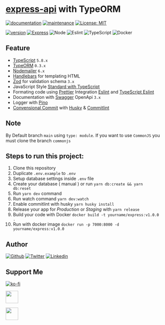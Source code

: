 # [express-api](https://github.com/masb0ymas/express-api) with TypeORM

[![documentation](https://img.shields.io/badge/Documentation-yes-brightgreen.svg)](https://github.com/masb0ymas/expresso-typeorm#readme)
[![maintenance](https://img.shields.io/badge/Maintained%3F-yes-green.svg)](https://github.com/masb0ymas/expresso-typeorm/graphs/commit-activity)
[![License: MIT](https://img.shields.io/badge/License-MIT-yellow.svg)](https://github.com/masb0ymas/expresso-typeorm/blob/master/LICENSE.md)

[![version](https://img.shields.io/badge/Version-5.0.0-blue.svg?cacheSeconds=2592000)](https://github.com/masb0ymas/expresso-typeorm/releases/tag/v5.0.0)
[![Express](https://img.shields.io/badge/Express-4.21.2-informational?logo=express&color=22272E)](https://expressjs.com/)
![Node](https://badges.aleen42.com/src/node.svg)
![Eslint](https://badges.aleen42.com/src/eslint.svg)
![TypeScript](https://badges.aleen42.com/src/typescript.svg)
![Docker](https://badges.aleen42.com/src/docker.svg)

## Feature

- [TypeScript](https://github.com/microsoft/TypeScript) `5.8.x`
- [TypeORM](https://github.com/typeorm/typeorm) `0.3.x`
- [Nodemailer](https://github.com/nodemailer/nodemailer) `6.x`
- [Handlebars](https://github.com/wycats/handlebars.js) for templating HTML
- [Zod](https://github.com/colinhacks/zod) for validation schema `3.x`
- JavaScript Style [Standard with TypeScript](https://github.com/standard/eslint-config-standard-with-typescript)
- Formating code using [Prettier](https://github.com/prettier/prettier) Integration [Eslint](https://github.com/prettier/eslint-config-prettier) and [TypeScript Eslint](https://github.com/typescript-eslint/typescript-eslint#readme)
- Documentation with [Swagger](https://github.com/swagger-api/swagger-ui) OpenApi `3.x`
- Logger with [Pino](https://github.com/pinojs/pino)
- [Convensional Commit](https://www.conventionalcommits.org/en/v1.0.0/) with [Husky](https://github.com/typicode/husky) & [Commitlint](https://github.com/conventional-changelog/commitlint)

## Note

By Default branch `main` using `type: module`. If you want to use `CommonJS` you must clone the branch `commonjs`

## Steps to run this project:

1. Clone this repository
2. Duplicate `.env.example` to `.env`
3. Setup database settings inside `.env` file
4. Create your database ( manual ) or run `yarn db:create && yarn db:reset`
5. Run `yarn dev` command
6. Run watch command `yarn dev:watch`
7. Enable commitlint with husky `yarn husky install`
8. Release your app for *Production* or *Staging* with `yarn release`
9. Build your code with Docker `docker build -t yourname/express:v1.0.0 .`
10. Run with docker image `docker run -p 7000:8000 -d yourname/express:v1.0.0`

## Author

[![Github](https://badges.aleen42.com/src/github.svg)](https://github.com/masb0ymas)
[![Twitter](https://badges.aleen42.com/src/twitter.svg)](https://twitter.com/masb0ymas)
[![Linkedin](https://img.shields.io/badge/Linkedin-Informational?logo=linkedin&color=0A66C2&logoColor=white)](https://www.linkedin.com/in/masb0ymas)

## Support Me

[![ko-fi](https://ko-fi.com/img/githubbutton_sm.svg)](https://ko-fi.com/I2I03MVAI)

[<img height="40" src="https://trakteer.id/images/mix/navbar-logo-lite.png">](https://trakteer.id/masb0ymas)

[<img height="40" src="https://upload.wikimedia.org/wikipedia/commons/thumb/b/b5/PayPal.svg/1280px-PayPal.svg.png">](https://www.paypal.com/paypalme/masb0ymas)
